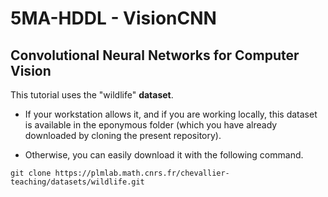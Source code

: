 # 5MA-HDDL - VisionCNN
## Convolutional Neural Networks for Computer Vision

This tutorial uses the "wildlife" **dataset**. 
- If your workstation allows it, and if you are working locally, this dataset is available in the eponymous folder (which you have already downloaded by cloning the present repository). 

- Otherwise, you can easily download it with the following command.
```
git clone https://plmlab.math.cnrs.fr/chevallier-teaching/datasets/wildlife.git
```